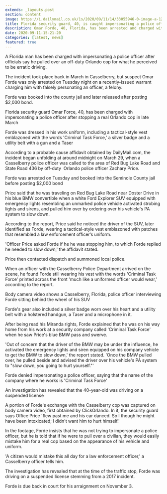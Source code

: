 ```yaml
---
extends: _layouts.post
section: content
image: https://i.dailymail.co.uk/1s/2020/09/11/14/33055946-0-image-a-12_1599831569811.jpg 
title: Florida security guard, 40, is caught impersonating a police officer when he pulls over a real cop 
description: Omar Forde, 40, Florida, has been arrested and charged with impersonating a police officer stemming from his March 29 encounter with an off-duty Orlando cop whom he stopped. 
date: 2020-09-11-15-21-20 
categories: [latest, news] 
featured: true 
--- 
```

A Florida man has been charged with impersonating a police officer after officials say he pulled over an off-duty Orlando cop for what he perceived to be erratic driving. 

The incident took place back in March in Casselberry, but suspect Omar Forde was only arrested on Tuesday night on a recently-issued warrant charging him with falsely personating an officer, a felony. 

Forde was booked into the county jail and later released after posting $2,000 bond. 

Florida security guard Omar Force, 40, has been charged with impersonating a police officer after stopping a real Orlando cop in late March 

Forde was dressed in his work uniform, including a tactical-style vest emblazoned with the words 'Criminal Task Force,' a silver badge and a utility belt with a gun and a Taser 

According to a probable cause affidavit obtained by DailyMail.com, the incident began unfolding at around midnight on March 29, when a Casselberry police officer was called to the area of Red Bug Lake Road and State Road 436 by off-duty  Orlando police officer Zachary Price. 

Forde was arrested on Tuesday and booked into the Seminole County jail before posting $2,000 bond 

Price said that he was traveling on Red Bug Lake Road near Doster Drive in his blue BMW convertible when a white Ford Explorer SUV equipped with emergency lights resembling an unmarked police vehicle activated strobing lights and sirens, and pulled him over by ordering over his vehicle's PA system to slow down.

According to the report, Price said he noticed the driver of the SUV, later identified as Forde, wearing a tactical-style vest emblazoned with patches that resembled a law enforcement officer’s uniform.

'Officer Price asked Forde if he he was stopping him, to which Forde replied he needed to slow down,' the affidavit stated. 

Price then contacted dispatch and summoned local police.

When an officer with the Casselberry Police Department arrived on the scene, he found Forde still wearing his vest with the words 'Criminal Task Force' printed across the front 'much like a uniformed officer would wear,' according to the report. 

Body camera video shows a Casselberry, Florida, police officer interviewing Forde sitting behind the wheel of his SUV 

Forde's gear also included a silver badge worn over his heart and a utility belt with a holstered handgun, a Taser and a microphone in it. 

After being read his Miranda rights, Forde explained that he was on his way home from his work at a security company called 'Criminal Task Force' when he saw Price's blue BMW pass and swerve. 

'Out of concern that the driver of the BMW may be under the influence, he activated the emergency lights and siren equipped on his company vehicle to get the BMW to slow down,' the report stated. 'Once the BMW pulled over, he pulled beside and advised the driver over his vehicle's PA system to "slow down, you going to hurt yourself."'

Forde denied impersonating a police officer, saying that the name of the company where he works is 'Criminal Task Force' 

An investigation has revealed that the 40-year-old was driving on a suspended license 

A portion of Forde's exchange with the Casselberry cop was captured on body camera video, first obtained by ClickOrlando. In it, the security guard says Office Price 'flew past me and his car danced. So I though he might have been intoxicated; I didn't want him to hurt himself.' 

In the footage, Forde insists that he was not trying to impersonate a police officer, but he is told that if he were to pull over a civilian, they would easily mistake him for a real cop based on the appearance of his vehicle and uniform.

'A citizen would mistake this all day for a law enforcement officer,' a Casselberry officer tells him. 

The investigation has revealed that at the time of the traffic stop, Forde was driving on a suspended license stemming from a 2017 incident. 

Forde is due back in court for his arraignment on November 3.  

